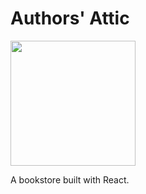 # Authors' Attic

<img src='https://res.cloudinary.com/detcvmtip/image/upload/v1655145714/bookstore/readbannedbooks_zzn0ih.jpg)' height='200px'/>

A bookstore built with React.